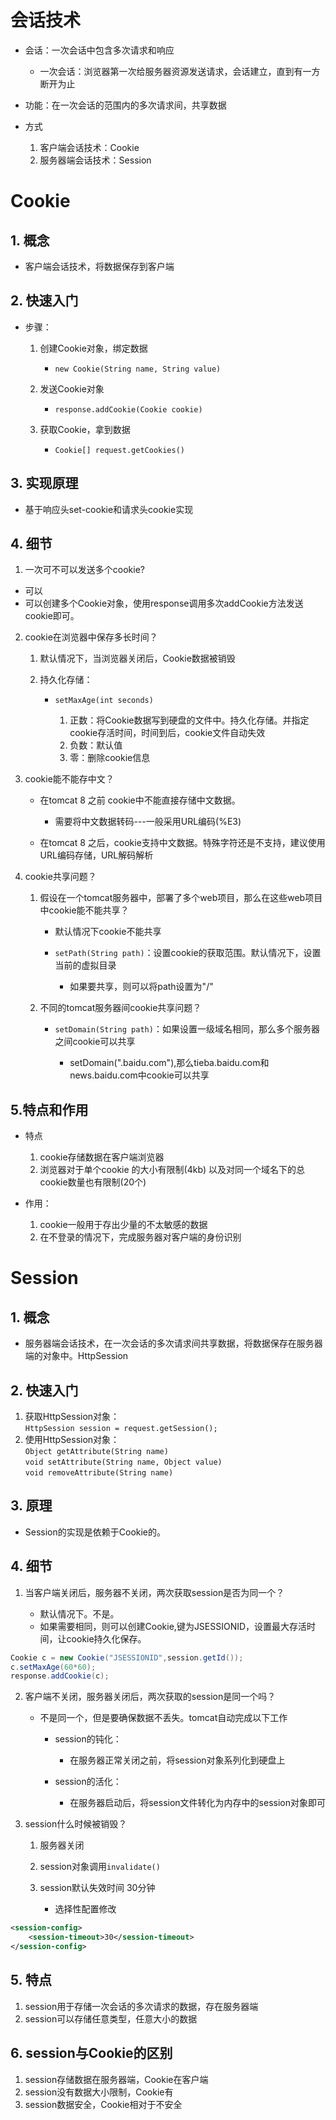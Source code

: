 
# 会话技术

- 会话：一次会话中包含多次请求和响应

   - 一次会话：浏览器第一次给服务器资源发送请求，会话建立，直到有一方断开为止
- 功能：在一次会话的范围内的多次请求间，共享数据
- 方式

   1. 客户端会话技术：Cookie
   2. 服务器端会话技术：Session


# Cookie


## 1. 概念

- 客户端会话技术，将数据保存到客户端


## 2. 快速入门

- 步骤：

   1. 创建Cookie对象，绑定数据

      - `new Cookie(String name, String value)`
   2. 发送Cookie对象

      - `response.addCookie(Cookie cookie)`
   3. 获取Cookie，拿到数据

      - `Cookie[] request.getCookies()`


## 3. 实现原理

- 基于响应头set-cookie和请求头cookie实现


## 4. 细节

1. 一次可不可以发送多个cookie?<br />
* 可以<br />
* 可以创建多个Cookie对象，使用response调用多次addCookie方法发送cookie即可。
2. cookie在浏览器中保存多长时间？

   1. 默认情况下，当浏览器关闭后，Cookie数据被销毁
   2. 持久化存储：

      - `setMaxAge(int seconds)`

         1. 正数：将Cookie数据写到硬盘的文件中。持久化存储。并指定cookie存活时间，时间到后，cookie文件自动失效
         2. 负数：默认值
         3. 零：删除cookie信息
3. cookie能不能存中文？

   - 在tomcat 8 之前 cookie中不能直接存储中文数据。

      - 需要将中文数据转码---一般采用URL编码(%E3)
   - 在tomcat 8 之后，cookie支持中文数据。特殊字符还是不支持，建议使用URL编码存储，URL解码解析
4. cookie共享问题？

   1. 假设在一个tomcat服务器中，部署了多个web项目，那么在这些web项目中cookie能不能共享？

      - 默认情况下cookie不能共享
      - `setPath(String path)`：设置cookie的获取范围。默认情况下，设置当前的虚拟目录

         - 如果要共享，则可以将path设置为"/"
   2. 不同的tomcat服务器间cookie共享问题？

      - `setDomain(String path)`：如果设置一级域名相同，那么多个服务器之间cookie可以共享

         - setDomain(".baidu.com"),那么tieba.baidu.com和news.baidu.com中cookie可以共享


## 5.特点和作用

- 特点

   1. cookie存储数据在客户端浏览器
   2. 浏览器对于单个cookie 的大小有限制(4kb) 以及对同一个域名下的总cookie数量也有限制(20个)
- 作用：

   1. cookie一般用于存出少量的不太敏感的数据
   2. 在不登录的情况下，完成服务器对客户端的身份识别


# Session


## 1. 概念

- 服务器端会话技术，在一次会话的多次请求间共享数据，将数据保存在服务器端的对象中。HttpSession


## 2. 快速入门

1. 获取HttpSession对象：<br />
`HttpSession session = request.getSession();`
2. 使用HttpSession对象：<br />
`Object getAttribute(String name)`<br />
`void setAttribute(String name, Object value)`<br />
`void removeAttribute(String name)`


## 3. 原理

- Session的实现是依赖于Cookie的。


## 4. 细节

1. 当客户端关闭后，服务器不关闭，两次获取session是否为同一个？

   - 默认情况下。不是。
   - 如果需要相同，则可以创建Cookie,键为JSESSIONID，设置最大存活时间，让cookie持久化保存。
```java
Cookie c = new Cookie("JSESSIONID",session.getId());
c.setMaxAge(60*60);
response.addCookie(c);
```

2. 客户端不关闭，服务器关闭后，两次获取的session是同一个吗？

   - 不是同一个，但是要确保数据不丢失。tomcat自动完成以下工作

      - session的钝化：

         - 在服务器正常关闭之前，将session对象系列化到硬盘上
      - session的活化：

         - 在服务器启动后，将session文件转化为内存中的session对象即可
3. session什么时候被销毁？

   1. 服务器关闭
   2. session对象调用`invalidate()`
   3. session默认失效时间 30分钟

      - 选择性配置修改
```xml
<session-config>
	<session-timeout>30</session-timeout>
</session-config>
```


## 5. 特点

1. session用于存储一次会话的多次请求的数据，存在服务器端
2. session可以存储任意类型，任意大小的数据


## 6. session与Cookie的区别

1. session存储数据在服务器端，Cookie在客户端
2. session没有数据大小限制，Cookie有
3. session数据安全，Cookie相对于不安全
